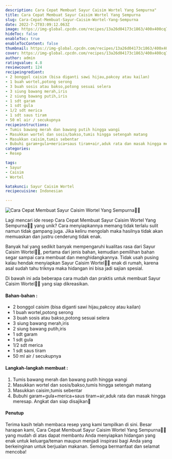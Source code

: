 ```yaml
---
description: Cara Cepat Membuat Sayur Caisim Wortel Yang Sempurna"
title: Cara Cepat Membuat Sayur Caisim Wortel Yang Sempurna
slug: Cara-Cepat-Membuat-Sayur-Caisim-Wortel-Yang-Sempurna
date: 2022-7-2T03:09:12.063Z
image: https://img-global.cpcdn.com/recipes/13a26d04173c1863/400x400cq70/photo.jpg
hideToc: false
enableToc: true
enableTocContent: false
thumbnail: https://img-global.cpcdn.com/recipes/13a26d04173c1863/400x400cq70/photo.jpg
cover: https://img-global.cpcdn.com/recipes/13a26d04173c1863/400x400cq70/photo.jpg
author: admin
ratingvalue: 4.8
reviewcount: 124
recipeingredient:
- 2 bonggol caisim (bisa diganti sawi hijau,pakcoy atau kailan)
- 1 buah wortel,potong serong
- 3 buah sosis atau bakso,potong sesuai selera
- 3 siung bawang merah,iris
- 2 siung bawang putih,iris
- 1 sdt garam
- 1 sdt gula
- 1/2 sdt merica
- 1 sdt saus tiram
- 50 ml air / secukupnya
recipeinstructions:
- Tumis bawang merah dan bawang putih hingga wangi
- Masukkan wortel dan sosis/bakso,tumis hingga setengah matang
- Masukkan caisim,tumis sebentar
- Bubuhi garam+gula+merica+saus tiram+air,aduk rata dan masak hingga meresap. Angkat dan siap disajikan🤗
categories:
- Resep

tags:
- Sayur
- Caisim
- Wortel

katakunci: Sayur Caisim Wortel
recipecuisine: Indonesian

---
```


![Cara Cepat Membuat Sayur Caisim Wortel Yang Sempurna👩‍🍳](https://img-global.cpcdn.com/recipes/13a26d04173c1863/400x400cq70/photo.jpg)

Lagi mencari ide resep Cara Cepat Membuat Sayur Caisim Wortel Yang Sempurna👩‍🍳 yang unik? Cara menyiapkannya memang tidak terlalu sulit namun tidak gampang juga. Jika keliru mengolah maka hasilnya tidak akan memuaskan dan justru cenderung tidak enak.

Banyak hal yang sedikit banyak mempengaruhi kualitas rasa dari Sayur Caisim Wortel👩‍🍳, pertama dari jenis bahan, kemudian pemilihan bahan segar sampai cara membuat dan menghidangkannya. Tidak usah pusing kalau hendak menyiapkan Sayur Caisim Wortel👩‍🍳 enak di rumah, karena asal sudah tahu triknya maka hidangan ini bisa jadi sajian spesial.

Di bawah ini ada beberapa cara mudah dan praktis untuk membuat Sayur Caisim Wortel👩‍🍳 yang siap dikreasikan.

<!--inarticleads1-->

#### Bahan-bahan :

- 2 bonggol caisim (bisa diganti sawi hijau,pakcoy atau kailan)
- 1 buah wortel,potong serong
- 3 buah sosis atau bakso,potong sesuai selera
- 3 siung bawang merah,iris
- 2 siung bawang putih,iris
- 1 sdt garam
- 1 sdt gula
- 1/2 sdt merica
- 1 sdt saus tiram
- 50 ml air / secukupnya

<!--inarticleads2-->

#### Langkah-langkah membuat :

1. Tumis bawang merah dan bawang putih hingga wangi
1. Masukkan wortel dan sosis/bakso,tumis hingga setengah matang
1. Masukkan caisim,tumis sebentar
1. Bubuhi garam+gula+merica+saus tiram+air,aduk rata dan masak hingga meresap. Angkat dan siap disajikan🤗

#### Penutup

Terima kasih telah membaca resep yang kami tampilkan di sini. Besar harapan kami, Cara Cepat Membuat Sayur Caisim Wortel Yang Sempurna👩‍🍳 yang mudah di atas dapat membantu Anda menyiapkan hidangan yang enak untuk keluarga/teman maupun menjadi inspirasi bagi Anda yang berkeinginan untuk berjualan makanan. Semoga bermanfaat dan selamat mencoba!